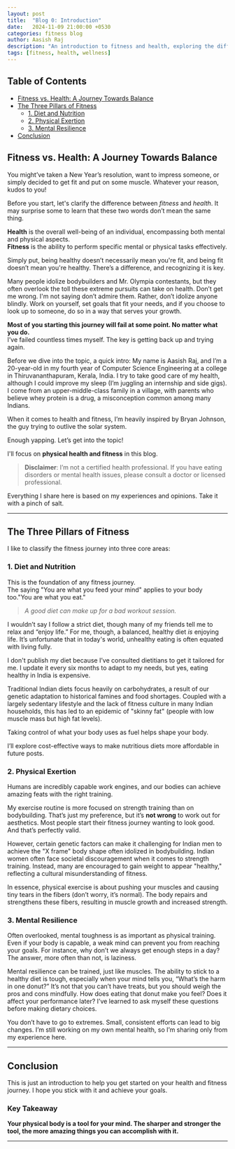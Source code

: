```yaml
---
layout: post
title:  "Blog 0: Introduction"
date:   2024-11-09 21:00:00 +0530
categories: fitness blog
author: Aasish Raj
description: "An introduction to fitness and health, exploring the differences and the three main pillars of fitness."
tags: [fitness, health, wellness]
---
```


## Table of Contents
- [Fitness vs. Health: A Journey Towards Balance](#fitness-vs-health-a-journey-towards-balance)
- [The Three Pillars of Fitness](#the-three-pillars-of-fitness)
  - [1. Diet and Nutrition](#1-diet-and-nutrition)
  - [2. Physical Exertion](#2-physical-exertion)
  - [3. Mental Resilience](#3-mental-resilience)
- [Conclusion](#conclusion)

## Fitness vs. Health: A Journey Towards Balance

You might’ve taken a New Year’s resolution, want to impress someone, or simply decided to get fit and put on some muscle. Whatever your reason, kudos to you!

Before you start, let's clarify the difference between *fitness* and *health*. It may surprise some to learn that these two words don’t mean the same thing.

**Health** is the overall well-being of an individual, encompassing both mental and physical aspects.  
**Fitness** is the ability to perform specific mental or physical tasks effectively.

Simply put, being healthy doesn’t necessarily mean you're fit, and being fit doesn’t mean you're healthy. There’s a difference, and recognizing it is key.

Many people idolize bodybuilders and Mr. Olympia contestants, but they often overlook the toll these extreme pursuits can take on health. Don’t get me wrong. I'm not saying don’t admire them. Rather, don’t idolize anyone blindly. Work on yourself, set goals that fit your needs, and if you choose to look up to someone, do so in a way that serves your growth.  

**Most of you starting this journey will fail at some point. No matter what you do.**  
I’ve failed countless times myself. The key is getting back up and trying again.

Before we dive into the topic, a quick intro: My name is Aasish Raj, and I’m a 20-year-old in my fourth year of Computer Science Engineering at a college in Thiruvananthapuram, Kerala, India. I try to take good care of my health, although I could improve my sleep (I’m juggling an internship and side gigs). I come from an upper-middle-class family in a village, with parents who believe whey protein is a drug, a misconception common among many Indians.

When it comes to health and fitness, I’m heavily inspired by Bryan Johnson, the guy trying to outlive the solar system.

Enough yapping. Let’s get into the topic!

I'll focus on **physical health and fitness** in this blog.

> **Disclaimer**: I’m not a certified health professional. If you have eating disorders or mental health issues, please consult a doctor or licensed professional.

Everything I share here is based on my experiences and opinions. Take it with a pinch of salt.

---

## The Three Pillars of Fitness

I like to classify the fitness journey into three core areas:

### 1. Diet and Nutrition

This is the foundation of any fitness journey.  
The saying "You are what you feed your mind" applies to your body too."You are what you eat."

> *A good diet can make up for a bad workout session.*  

I wouldn’t say I follow a strict diet, though many of my friends tell me to relax and “enjoy life.” For me, though, a balanced, healthy diet *is* enjoying life. It’s unfortunate that in today's world, unhealthy eating is often equated with living fully.

I don't publish my diet because I’ve consulted dietitians to get it tailored for me. I update it every six months to adapt to my needs, but yes, eating healthy in India is expensive.

Traditional Indian diets focus heavily on carbohydrates, a result of our genetic adaptation to historical famines and food shortages. Coupled with a largely sedentary lifestyle and the lack of fitness culture in many Indian households, this has led to an epidemic of "skinny fat" (people with low muscle mass but high fat levels).

Taking control of what your body uses as fuel helps shape your body.

I’ll explore cost-effective ways to make nutritious diets more affordable in future posts.

### 2. Physical Exertion

Humans are incredibly capable work engines, and our bodies can achieve amazing feats with the right training.

My exercise routine is more focused on strength training than on bodybuilding. That’s just my preference, but it’s **not wrong** to work out for aesthetics. Most people start their fitness journey wanting to look good. And that’s perfectly valid.

However, certain genetic factors can make it challenging for Indian men to achieve the "X frame" body shape often idolized in bodybuilding.
Indian women often face societal discouragement when it comes to strength training. Instead, many are encouraged to gain weight to appear "healthy," reflecting a cultural misunderstanding of fitness.

In essence, physical exercise is about pushing your muscles and causing tiny tears in the fibers (don’t worry, it’s normal). The body repairs and strengthens these fibers, resulting in muscle growth and increased strength.

### 3. Mental Resilience

Often overlooked, mental toughness is as important as physical training.  
Even if your body is capable, a weak mind can prevent you from reaching your goals. For instance, why don’t we always get enough steps in a day? The answer, more often than not, is laziness.  

Mental resilience can be trained, just like muscles. The ability to stick to a healthy diet is tough, especially when your mind tells you, “What’s the harm in one donut?” It’s not that you can’t have treats, but you should weigh the pros and cons mindfully. How does eating that donut make you feel? Does it affect your performance later? I’ve learned to ask myself these questions before making dietary choices.

You don’t have to go to extremes. Small, consistent efforts can lead to big changes. I’m still working on my own mental health, so I’m sharing only from my experience here.

---

## Conclusion

This is just an introduction to help you get started on your health and fitness journey. I hope you stick with it and achieve your goals.

### Key Takeaway

**Your physical body is a tool for your mind. The sharper and stronger the tool, the more amazing things you can accomplish with it.**

---
